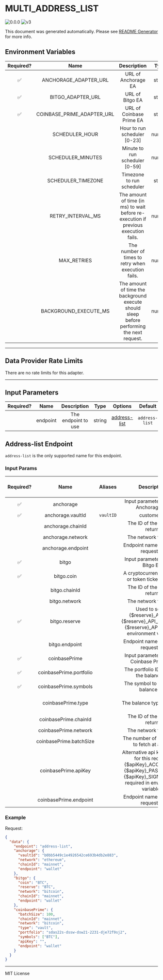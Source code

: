 # MULTI_ADDRESS_LIST

![0.0.0](https://img.shields.io/github/package-json/v/smartcontractkit/external-adapters-js?filename=packages/composites/multi-address-list/package.json) ![v3](https://img.shields.io/badge/framework%20version-v3-blueviolet)

This document was generated automatically. Please see [README Generator](../../scripts#readme-generator) for more info.

## Environment Variables

| Required? |            Name            |                                        Description                                         |  Type  | Options |      Default       |
| :-------: | :------------------------: | :----------------------------------------------------------------------------------------: | :----: | :-----: | :----------------: |
|    ✅     |   ANCHORAGE_ADAPTER_URL    |                                    URL of Anchorage EA                                     | string |         |                    |
|    ✅     |     BITGO_ADAPTER_URL      |                                      URL of Bitgo EA                                       | string |         |                    |
|    ✅     | COINBASE_PRIME_ADAPTER_URL |                                  URL of Coinbase Prime EA                                  | string |         |                    |
|           |       SCHEDULER_HOUR       |                                Hour to run scheduler [0-23]                                | number |         |        `17`        |
|           |     SCHEDULER_MINUTES      |                               Minute to run scheduler [0-59]                               | number |         |        `1`         |
|           |     SCHEDULER_TIMEZONE     |                                 Timezone to run scheduler                                  | string |         | `America/New_York` |
|           |     RETRY_INTERVAL_MS      |    The amount of time (in ms) to wait before re-execution if previous execution fails.     | number |         |      `60000`       |
|           |        MAX_RETRIES         |                     The number of times to retry when execution fails.                     | number |         |        `5`         |
|           |   BACKGROUND_EXECUTE_MS    | The amount of time the background execute should sleep before performing the next request. | number |         |      `10000`       |

---

## Data Provider Rate Limits

There are no rate limits for this adapter.

---

## Input Parameters

| Required? |   Name   |     Description     |  Type  |                Options                 |    Default     |
| :-------: | :------: | :-----------------: | :----: | :------------------------------------: | :------------: |
|           | endpoint | The endpoint to use | string | [address-list](#address-list-endpoint) | `address-list` |

## Address-list Endpoint

`address-list` is the only supported name for this endpoint.

### Input Params

| Required? |          Name           |  Aliases  |                                                                    Description                                                                    |   Type   |                     Options                     |  Default  | Depends On | Not Valid With |
| :-------: | :---------------------: | :-------: | :-----------------------------------------------------------------------------------------------------------------------------------------------: | :------: | :---------------------------------------------: | :-------: | :--------: | :------------: |
|    ✅     |        anchorage        |           |                                                       Input parameters for the Anchorage EA                                                       |  object  |                                                 |           |            |                |
|    ✅     |    anchorage.vaultId    | `vaultID` |                                                                    customerId                                                                     |  string  |                                                 |           |            |                |
|           |    anchorage.chainId    |           |                                                           The ID of the chain to return                                                           |  string  |              `mainnet`, `testnet`               | `mainnet` |            |                |
|           |    anchorage.network    |           |                                                               The network to return                                                               |  string  |                                                 | `bitcoin` |            |                |
|           |   anchorage.endpoint    |           |                                                        Endpoint name to make a request to                                                         |  string  |                                                 | `wallet`  |            |                |
|    ✅     |          bitgo          |           |                                                         Input parameters for the Bitgo EA                                                         |  object  |                                                 |           |            |                |
|    ✅     |       bitgo.coin        |           |                                                  A cryptocurrency symbol or token ticker symbol                                                   |  string  |                                                 |           |            |                |
|           |      bitgo.chainId      |           |                                                           The ID of the chain to return                                                           |  string  |              `mainnet`, `testnet`               | `mainnet` |            |                |
|           |      bitgo.network      |           |                                                               The network to return                                                               |  string  |                                                 | `bitcoin` |            |                |
|    ✅     |      bitgo.reserve      |           |                     Used to select {$reserve}_API_KEY {$reserve}\_API_ENDPOINT {$reserve}\_API_LIMIT in environment variables                     |  string  |                                                 |           |            |                |
|           |     bitgo.endpoint      |           |                                                        Endpoint name to make a request to                                                         |  string  |                                                 | `wallet`  |            |                |
|    ✅     |      coinbasePrime      |           |                                                    Input parameters for the Coinbase Prime EA                                                     |  object  |                                                 |           |            |                |
|    ✅     | coinbasePrime.portfolio |           |                                                     The portfolio ID to query the balance of                                                      |  string  |                                                 |           |            |                |
|    ✅     |  coinbasePrime.symbols  |           |                                                       The symbol to return the balance for                                                        | string[] |                                                 |           |            |                |
|           |   coinbasePrime.type    |           |                                                            The balance type to return                                                             |  string  | `trading`, `vault`, `wallet_type_other`, `web3` |  `vault`  |            |                |
|           |  coinbasePrime.chainId  |           |                                                           The ID of the chain to return                                                           |  string  |              `mainnet`, `testnet`               | `mainnet` |            |                |
|           |  coinbasePrime.network  |           |                                                               The network to return                                                               |  string  |                                                 | `bitcoin` |            |                |
|           | coinbasePrime.batchSize |           |                                                    The number of addresses to fetch at a time                                                     |  number  |                                                 |   `100`   |            |                |
|           |  coinbasePrime.apiKey   |           | Alternative api keys to use for this request, {$apiKey}_ACCESS_KEY {$apiKey}\_PASSPHRASE {$apiKey}\_SIGNING_KEY required in environment variables |  string  |                                                 |           |            |                |
|           | coinbasePrime.endpoint  |           |                                                        Endpoint name to make a request to                                                         |  string  |                                                 | `wallet`  |            |                |

### Example

Request:

```json
{
  "data": {
    "endpoint": "address-list",
    "anchorage": {
      "vaultId": "b0bb5449c1e4926542ce693b4db2e883",
      "network": "ethereum",
      "chainId": "mainnet",
      "endpoint": "wallet"
    },
    "bitgo": {
      "coin": "BTC",
      "reserve": "BTC",
      "network": "bitcoin",
      "chainId": "mainnet",
      "endpoint": "wallet"
    },
    "coinbasePrime": {
      "batchSize": 100,
      "chainId": "mainnet",
      "network": "bitcoin",
      "type": "vault",
      "portfolio": "sdas22s-dssw-dsw21-2231-dje72f9sj2",
      "symbols": ["BTC"],
      "apiKey": "",
      "endpoint": "wallet"
    }
  }
}
```

---

MIT License
